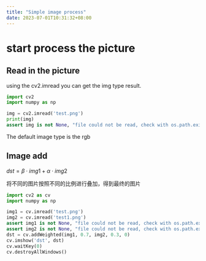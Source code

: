 ```yaml
---
title: "Simple image process"
date: 2023-07-01T10:31:32+08:00
---
```

# start process the picture

## Read in the picture

using the cv2.imread you can get the img type result.
```python
import cv2
import numpy as np

img = cv2.imread('test.png')
print(img)
assert img is not None, "file could not be read, check with os.path.exists()"
```

The default image type is the rgb


## Image add

$dst = \beta \cdot img1 + \alpha\cdot img2$

将不同的图片按照不同的比例进行叠加，得到最终的图片

```python
import cv2 as cv
import numpy as np

img1 = cv.imread('test.png')
img2 = cv.imread('test1.png')
assert img1 is not None, "file could not be read, check with os.path.exists()"
assert img2 is not None, "file could not be read, check with os.path.exists()"
dst = cv.addWeighted(img1, 0.7, img2, 0.3, 0)
cv.imshow('dst', dst)
cv.waitKey(0)
cv.destroyAllWindows()
```

